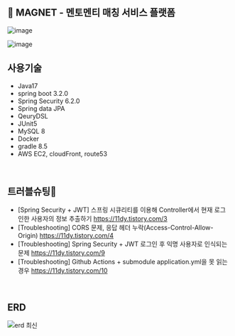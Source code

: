## 🧲 MAGNET - 멘토멘티 매칭 서비스 플랫폼
![image](https://github.com/project-magnet/magnet/assets/96255906/2bfc4c3c-9833-466a-a508-053b4aff3255)

![image](https://github.com/project-magnet/magnet/assets/96255906/2b963be2-5e5c-4f4b-b5ba-42f4b9caf17d)
## 사용기술
- Java17
- spring boot 3.2.0
- Spring Security 6.2.0
- Spring data JPA
- QeuryDSL
- JUnit5
- MySQL 8
- Docker
- gradle 8.5
- AWS EC2, cloudFront, route53

<br/>

## 트러블슈팅🚨
- [Spring Security + JWT] 스프링 시큐리티를 이용해 Controller에서 현재 로그인한 사용자의 정보 추출하기 https://11dy.tistory.com/3
- [Troubleshooting] CORS 문제, 응답 헤더 누락(Access-Control-Allow-Origin) https://11dy.tistory.com/4
- [Troubleshooting] Spring Security + JWT 로그인 후 익명 사용자로 인식되는 문제 https://11dy.tistory.com/9
- [Troubleshooting] Github Actions + submodule application.yml을 못 읽는 경우 https://11dy.tistory.com/10

<br/>

## ERD
![erd 최신](https://github.com/11dy/magnet-BE/assets/96255906/cb78fc60-c21c-476b-af37-8b8e85b58d67)




